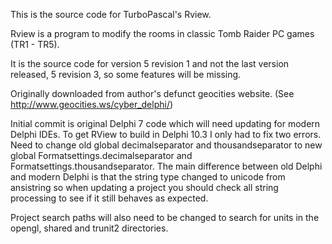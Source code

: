 This is the source code for TurboPascal's Rview.

Rview is a program to modify the rooms in classic Tomb Raider PC games (TR1 - TR5).

It is the source code for version 5 revision 1 and not the last version released, 5 revision 3, so some features will be missing.

Originally downloaded from author's defunct geocities website. (See http://www.geocities.ws/cyber_delphi/)

Initial commit is original Delphi 7 code which will need updating for modern Delphi IDEs. To get RView to build in Delphi 10.3 I only had to fix two errors. Need to change old global decimalseparator and thousandseparator to new global Formatsettings.decimalseparator and Formatsettings.thousandseparator. The main difference between old Delphi and modern Delphi is that the string type changed to unicode from ansistring so when updating a project you should check all string processing to see if it still behaves as expected.  

Project search paths will also need to be changed to search for units in the opengl, shared and trunit2 directories.
